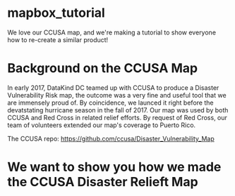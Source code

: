 # mapbox_tutorial
We love our CCUSA map, and we're making a tutorial to show everyone how to re-create a similar product! 

# Background on the CCUSA Map

In early 2017, DataKind DC teamed up with CCUSA to produce a Disaster Vulnerability Risk map, the outcome was a very fine and useful tool that we are immensely proud of. By coincidence, we launced it right before the devatstating hurricane season in the fall of 2017. Our map was used by both CCUSA and Red Cross in related relief efforts. By request of Red Cross, our team of volunteers extended our map's coverage to Puerto Rico. 

The CCUSA repo: https://github.com/ccusa/Disaster_Vulnerability_Map



# We want to show you how we made the CCUSA Disaster Relieft Map  


# 


